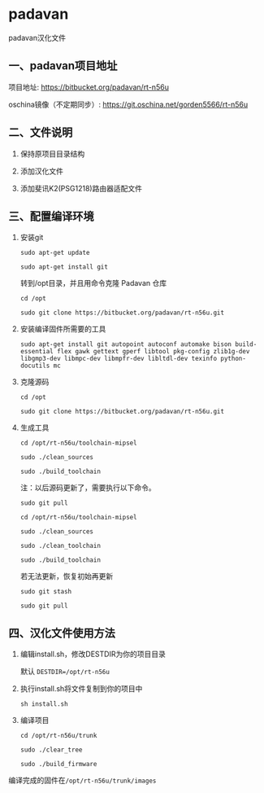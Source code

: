  

# padavan

padavan汉化文件

## 一、padavan项目地址

项目地址: https://bitbucket.org/padavan/rt-n56u

oschina镜像（不定期同步）: https://git.oschina.net/gorden5566/rt-n56u

## 二、文件说明

1. 保持原项目目录结构

2. 添加汉化文件

3. 添加斐讯K2(PSG1218)路由器适配文件

## 三、配置编译环境

1. 安装git

	`sudo apt-get update`
	
	`sudo apt-get install git`
	
   转到/opt目录，并且用命令克隆 Padavan 仓库
   
	`cd /opt`
	
	`sudo git clone https://bitbucket.org/padavan/rt-n56u.git`

2. 安装编译固件所需要的工具

	`sudo apt-get install git autopoint autoconf automake bison build-essential flex gawk gettext gperf libtool pkg-config zlib1g-dev libgmp3-dev libmpc-dev libmpfr-dev libltdl-dev texinfo python-docutils mc`

3. 克隆源码

	`cd /opt`
	
	`sudo git clone https://bitbucket.org/padavan/rt-n56u.git`

4. 生成工具

	`cd /opt/rt-n56u/toolchain-mipsel`
	
	`sudo ./clean_sources`
	
	`sudo ./build_toolchain`

   注：以后源码更新了，需要执行以下命令。
   
	`sudo git pull`
	
	`cd /opt/rt-n56u/toolchain-mipsel`
	
	`sudo ./clean_sources`
	
	`sudo ./clean_toolchain`
	
	`sudo ./build_toolchain`

   若无法更新，恢复初始再更新
   
	`sudo git stash`
	
	`sudo git pull`

## 四、汉化文件使用方法

1. 编辑install.sh，修改DESTDIR为你的项目目录

	默认 `DESTDIR=/opt/rt-n56u`

2. 执行install.sh将文件复制到你的项目中

	`sh install.sh`

4. 编译项目

	`cd /opt/rt-n56u/trunk`
	
	`sudo ./clear_tree`
	
	`sudo ./build_firmware`
	
编译完成的固件在`/opt/rt-n56u/trunk/images`
